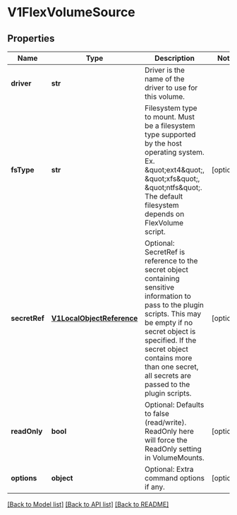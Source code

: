 # V1FlexVolumeSource

## Properties
Name | Type | Description | Notes
------------ | ------------- | ------------- | -------------
**driver** | **str** | Driver is the name of the driver to use for this volume. | 
**fsType** | **str** | Filesystem type to mount. Must be a filesystem type supported by the host operating system. Ex. \&quot;ext4\&quot;, \&quot;xfs\&quot;, \&quot;ntfs\&quot;. The default filesystem depends on FlexVolume script. | [optional] 
**secretRef** | [**V1LocalObjectReference**](V1LocalObjectReference.md) | Optional: SecretRef is reference to the secret object containing sensitive information to pass to the plugin scripts. This may be empty if no secret object is specified. If the secret object contains more than one secret, all secrets are passed to the plugin scripts. | [optional] 
**readOnly** | **bool** | Optional: Defaults to false (read/write). ReadOnly here will force the ReadOnly setting in VolumeMounts. | [optional] 
**options** | **object** | Optional: Extra command options if any. | [optional] 

[[Back to Model list]](../README.md#documentation-for-models) [[Back to API list]](../README.md#documentation-for-api-endpoints) [[Back to README]](../README.md)


